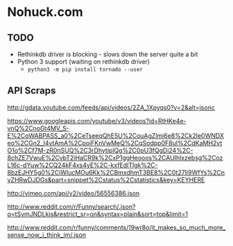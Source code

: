 # Nohuck.com


## TODO

- Rethinkdb driver is blocking - slows down the server quite a bit
- Python 3 support (waiting on rethinkdb driver)
    - `python3 -m pip install tornado --user`


## API Scraps

http://gdata.youtube.com/feeds/api/videos/2ZA_1Xpyqs0?v=2&alt=jsonc

https://www.googleapis.com/youtube/v3/videos?id=RtHKe4e-vnQ%2CnoGt4MV_S-E%2CqWABPASS_a0%2CeTseeqQhE5U%2CouAgZlmi6e8%2Ck2Ie0WNDXeo%2CGn2_I4vtAmA%2CpoiFKnVwMeQ%2CqSodpp0F8uI%2CdKaMH2vtO1o%2Cf7M-zR0nSUQ%2C3rDhytiplQg%2C0pU3fQgDi24%2C-8chZE7VwuE%2CvbT2iHaCR9k%2CxP1ggHeooos%2CAUIhlxzebsg%2CozL16c-dYuw%2CQ24kF4xs4yE%2C-kxfEdITlgk%2C-8bzEJHY5g0%2CiWIucMOu6Kk%2CBmxdhmT3BE8%2C0t27Ii9WfYs%2CnvZHRwDJDGs&part=snippet%2Cstatus%2Cstatistics&key=KEYHERE

http://vimeo.com/api/v2/video/56556386.json

http://www.reddit.com/r/Funny/search/.json?q=tSvmJNDLkjs&restrict_sr=on&syntax=plain&sort=top&limit=1

http://www.reddit.com/r/funny/comments/19wr8o/it_makes_so_much_more_sense_now_i_think_im/.json



